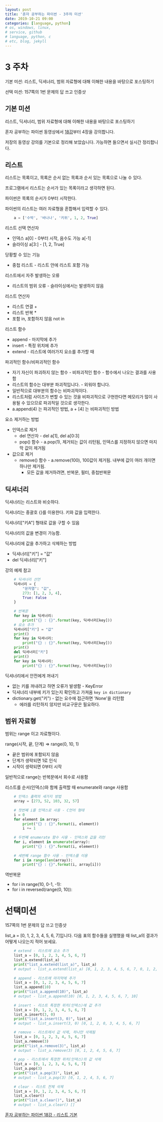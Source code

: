 ```yaml
---
layout: post
title: '혼자 공부하는 파이썬 - 3주차 미션'
date: 2019-10-21 09:00
categories: [language, python]
# os, windows, linux, 
# service, github
# language, python, c
# etc, blog, jekyll
---
```


# 3 주차
기본 미션: 리스트, 딕셔너리, 범위 자료형에 대해 이해한 내용을 바탕으로 포스팅하기

선택 미션: 157쪽의 1번 문제의 답 쓰고 인증샷

## 기본 미션
리스트, 딕셔너리, 범위 자료형에 대해 이해한 내용을 바탕으로 포스팅하기

혼자 공부하는 파이썬 동영상에서 [18강](https://www.notion.so/shyang4x/3-c08960528a6e488894306b4228ad3e01#f59123ef51fc48e69be562db4a79b7b2)부터 4장을 강의합니다. 

저장의 동영상 강의를 기본으로 정리해 보았습니다. 가능하면 들으면서 실시간 정리합니다.

## 리스트
리스트는 목록이고, 목록은 순서 없는 목록과 순서 있는 목록으로 나눌 수 있다.

프로그램에서 리스트는 순서가 있는 목록이라고 생각하면 된다.

파이썬은 목록의 순서가 0부터 시작한다.

파이썬의 리스트는 여러 자료형을 혼합해서 입력할 수 있다.
```python
    a = ['수박', '바나나', '키위', 1, 2, True]
```

리스트 선택 연산자
- 인덱스 a[0] - 0부터 시작, 음수도 가능 a[-1]
- 슬라이싱 a[3:] - [1, 2, True]

당황할 수 있는 기능
- 중첩 리스트 - 리스트 안에 리스트 포함 가능

리스트에서 자주 발생하는 오류
- 리스트의 범위 오류 - 슬라이싱에서는 발생하지 않음

리스트 연산자
- 리스트 연결 +
- 리스트 반복 *
- 포함 in, 포함하지 않음 not in

리스트 함수
- append - 마지막에 추가
- insert - 특정 위치에 추가
- extend - 리스트에 여러가지 요소를 추가할 때

파괴적인 함수/비파괴적인 함수
- 자기 자신이 파괴하지 않는 함수 - 비파괴적인 함수 - 함수에서 나오는 결과를 사용함
- 리스트의 함수는 대부분 파괴적입니다. - 외워야 합니다.
- 일반적으로 대부분의 함수는 비파괴적이다.
- 리스트처럼 사이즈가 변할 수 있는 것을 비파괴적으로 구현한다면 메모리가 많이 사용될 수 있으므로 파괴적일 것으로 생각한다.
- a.append(4) 는 파괴적인 방법, a + [4] 는 비파괴적인 방법

요소 제거하는 방법
- 인덱스로 제거
    - del 연산자 - del a[1], del a[0:3]
    - pop() 함수 - a.pop(1), 제거되는 값이 리턴됨, 인덱스를 지정하지 않으면 마지막 값이 제거됨
- 값으로 제거
    - remove() 함수 - a.remove(100), 100값이 제거됨. 내부에 값이 여러 개이면 하나만 제거됨.
        - 모든 값을 제거하려면, 반복문, 필터, 중첩반복문

## 딕셔너리
딕셔너리는 리스트와 비슷하다.

딕셔너리는 중괄호 {}를 이용한다. 키와 값을 입력한다.

딕셔너리["키A"] 형태로 값을 구할 수 있음

딕셔너리의 값을 변경이 가능함.

딕셔너리에 값을 추가하고 삭제하는 방법
- 딕셔너리["키"] = "값"
- del 딕셔너리["키"]

강의 예제 참고
```python
    # 딕셔너리 선언
    딕셔너리 = {
        "문자열": "값",
        273: [1, 2, 3, 4],
        True: False
    }
    
    # 반복문
    for key in 딕셔너리:
        print("{} : {}".format(key, 딕셔너리[key]))
    # 요소 추가
    딕셔너리["키"] = "값"
    print()
    for key in 딕셔너리:
        print("{} : {}".format(key, 딕셔너리[key]))
    print()
    del 딕셔너리["키"]
    print()
    for key in 딕셔너리:
        print("{} : {}".format(key, 딕셔너리[key]))
```

딕셔너리에서 안전에게 꺼내기
- 없는 키를 꺼내려고 하면 오류가 발생함 - KeyError
- 딕셔너리 내부에 키가 있는지 확인하고 가져옴 ``` key in dictionary ```
- dictionary.get("키") - 없는 요수에 접근하면 'None'을 리턴함
    - 에러를 리턴하지 않지만 비교구문은 필요하다.

## 범위 자료형
범위는 range 이고 자료형이다.

range(시작, 끝, 단계) ⇒ range(0, 10, 1)
- 끝은 범위에 포함되지 않음
- 단계가 생략되면 1로 인식
- 시작이 생략되면 0부터 시작

일반적으로 range는 반복문에서 회수로 사용함

리스트를 순서(인덱스)와 함께 출력할 때 enumerate와 range 사용함
```python
    # 인덱스 출력의 세가지 방법
    array = [273, 52, 103, 32, 57]
    
    # 첫번째 i를 인덱스로 사용 - C언어 형태
    i = 0
    for element in array:
        print("{} : {}".format(i, element)) 
        i += 1
    
    # 두번째 enumerate 함수 사용 - 인덱스와 값을 리턴
    for i, element in enumerate(array):
        print("{} : {}".format(i, element)) 
    
    # 세번째 range 함수 사용 - 인덱스를 이용
    for i in range(len(array)):
        print("{} : {}".format(i, array[i]))
```

역반복문
- for i in range(10, 0-1, -1):
- for i in reversed(range(0, 10)):

# 선택미션
157쪽의 1번 문제의 답 쓰고 인증샷

list_a = [0, 1, 2, 3, 4, 5, 6, 7]입니다. 다음 표의 함수들을 실행했을 때 list_a의 결과가 어떻게 나오는지 적어 보세요.
```python
    # extend - 리스트에 요소 추가
    list_a = [0, 1, 2, 3, 4, 5, 6, 7]
    list_a.extend(list_a)
    print("list_a.extend(list_a)", list_a)
    # output - list_a.extend(list_a) [0, 1, 2, 3, 4, 5, 6, 7, 0, 1, 2, 3, 4, 5, 6, 7]
    
    # append - 리스트에 마지막에 추가
    list_a = [0, 1, 2, 3, 4, 5, 6, 7]
    list_a.append(10)
    print("list_a.append(10)", list_a)
    # output - list_a.append(10) [0, 1, 2, 3, 4, 5, 6, 7, 10]
    
    # insert - 리스트 특정한 위치(인덱스)에 값 추가
    list_a = [0, 1, 2, 3, 4, 5, 6, 7]
    list_a.insert(3, 0)
    print("list_a.insert(3, 0)", list_a)
    # output - list_a.insert(3, 0) [0, 1, 2, 0, 3, 4, 5, 6, 7]

    # remove - 리스트에서 값 삭제, 하나만 삭제됨
    list_a = [0, 1, 2, 3, 4, 5, 6, 7]
    list_a.remove(3)
    print("list_a.remove(3)", list_a)
    # output - list_a.remove(3) [0, 1, 2, 4, 5, 6, 7]
    
    # pop - 리스트에서 특정한 위치(인덱스)의 값 삭제
    list_a = [0, 1, 2, 3, 4, 5, 6, 7]
    list_a.pop(3)
    print("list_a.pop(3)", list_a)
    # output - list_a.pop(3) [0, 1, 2, 4, 5, 6, 7]
    
    # clear - 리스트 전체 삭제
    list_a = [0, 1, 2, 3, 4, 5, 6, 7]
    list_a.clear()
    print("list_a.clear()", list_a)
    # output - list_a.clear() []    
```

[혼자 공부하는 파이썬 18강 - 리스트 기본](https://youtu.be/dYykqm41jfY)
